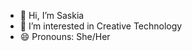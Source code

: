 - 👋 Hi, I’m Saskia
- 👀 I’m interested in Creative Technology
- 😄 Pronouns: She/Her

<!---
Saucekia/Saucekia is a ✨ special ✨ repository because its `README.md` (this file) appears on your GitHub profile.
You can click the Preview link to take a look at your changes.
--->
